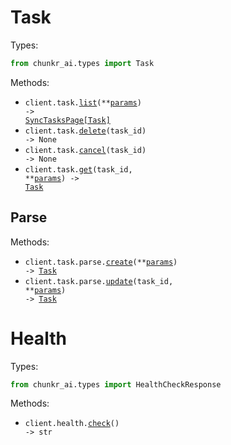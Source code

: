 # Task

Types:

```python
from chunkr_ai.types import Task
```

Methods:

- <code title="get /tasks">client.task.<a href="./src/chunkr_ai/resources/task/task.py">list</a>(\*\*<a href="src/chunkr_ai/types/task_list_params.py">params</a>) -> <a href="./src/chunkr_ai/types/task/task.py">SyncTasksPage[Task]</a></code>
- <code title="delete /task/{task_id}">client.task.<a href="./src/chunkr_ai/resources/task/task.py">delete</a>(task_id) -> None</code>
- <code title="get /task/{task_id}/cancel">client.task.<a href="./src/chunkr_ai/resources/task/task.py">cancel</a>(task_id) -> None</code>
- <code title="get /task/{task_id}">client.task.<a href="./src/chunkr_ai/resources/task/task.py">get</a>(task_id, \*\*<a href="src/chunkr_ai/types/task_get_params.py">params</a>) -> <a href="./src/chunkr_ai/types/task/task.py">Task</a></code>

## Parse

Methods:

- <code title="post /task/parse">client.task.parse.<a href="./src/chunkr_ai/resources/task/parse.py">create</a>(\*\*<a href="src/chunkr_ai/types/task/parse_create_params.py">params</a>) -> <a href="./src/chunkr_ai/types/task/task.py">Task</a></code>
- <code title="patch /task/{task_id}/parse">client.task.parse.<a href="./src/chunkr_ai/resources/task/parse.py">update</a>(task_id, \*\*<a href="src/chunkr_ai/types/task/parse_update_params.py">params</a>) -> <a href="./src/chunkr_ai/types/task/task.py">Task</a></code>

# Health

Types:

```python
from chunkr_ai.types import HealthCheckResponse
```

Methods:

- <code title="get /health">client.health.<a href="./src/chunkr_ai/resources/health.py">check</a>() -> str</code>
